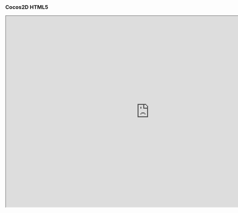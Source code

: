 <style type="text/css">
section section iframe {
	visibility: hidden;
}

section section.present iframe {
	visibility: visible;
}

</style>

### Cocos2D HTML5

<iframe src="http://www.cocos2d-x.org/html5-samples/samples/tests/index.html" style="width:900px; height:600px;">
</iframe>
